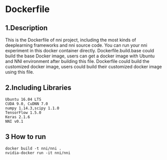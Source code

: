 Dockerfile
===
## 1.Description  
This is the Dockerfile of nni project, including the most kinds of deeplearning frameworks and nni source code.  You can run your nni experiment in this docker container directly.
Dockerfile.build.base could build the base Docker image, users can get a docker image with Ubuntu and NNI environment after building this file. 
Dockerfile could build the customized docker image, users could build their customized docker image using this file.
## 2.Including Libraries  

```
Ubuntu 16.04 LTS
CUDA 9.0, CuDNN 7.0
numpy 1.14.3,scipy 1.1.0
TensorFlow 1.5.0
Keras 2.1.6
NNI v0.1
```

## 3 How to run  
    
    docker build -t nni/nni .
    nvidia-docker run -it nni/nni